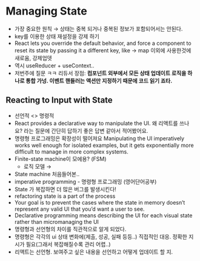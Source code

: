 # Managing State

- 가장 중요한 원칙 → 상태는 중복 되거나 중복된 정보가 포함되어서는 안된다.
- key를 이용한 상태 재설정을 강제 하기
- React lets you override the default behavior, and force a component to reset its state by passing it a different key, like <Chat key={email} /> -> map 이외에 사용한것에 새로움, 강제업뎃
- 역시 useReducer + useContext..
- 저번주에 질문 ㅋㅋ 리듀서 장점: **컴포넌트 외부에서 모든 상태 업데이트 로직을 하나로 통합 가넝. 이벤트 핸들러는 액션만 지정하기 때문에 코드 읽기 죠타.**

## Reacting to Input with State

- 선언적 <> 명령적
- React provides a declarative way to manipulate the UI. 왜 리액트를 쓰나요? 라는 질문에 간단히 답하기 좋은 답변 같아서 적어봤어요.
- 명령형 프로그래밍은 확장성이 떨어져요 Manipulating the UI imperatively works well enough for isolated examples, but it gets exponentially more difficult to manage in more complex systems.
- Finite-state machine이 모에용? (FSM)
    - 로직 모델 →
- State machine 처음들어본..
- imperative programming - 명령형 프로그래밍 (영어단어공부)
- State 가 복잡하면 더 많은 버그를 발생시킨다!
- refactoring state is a part of the process
- Your goal is to prevent the cases where the state in memory doesn’t represent any valid UI that you’d want a user to see.
- Declarative programming means describing the UI for each visual state rather than micromanaging the UI
- 명령형과 선언형의 차이를 직관적으로 알게 되었다.
- 명령형은 각각의 ui 상태 변화에(제출, 성공, 실패 등등..) 직접적인 대응. 정확한 지시가 필요(그래서 복잡해질수록 관리 어렵..)
- 리액트는 선언형. 보여주고 싶은 내용을 선언하고 어떻게 업데이트 할 지.